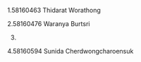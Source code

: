 1.58160463 Thidarat Worathong

2.58160476 Waranya Burtsri

3.

4.58160594 Sunida Cherdwongcharoensuk
